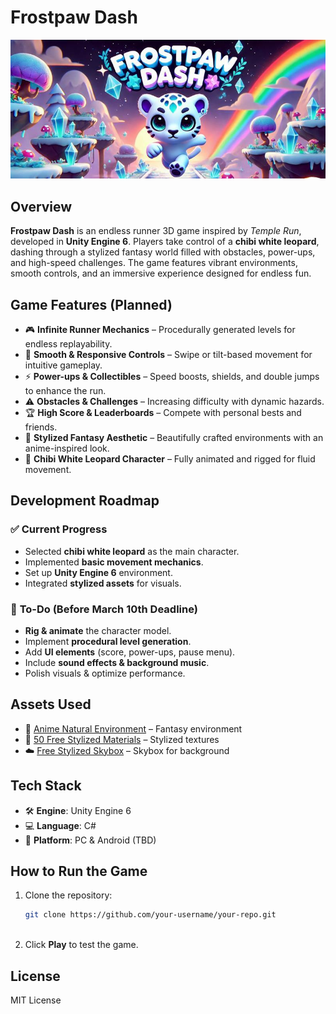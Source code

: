 # **Frostpaw Dash**  

![Frostpaw Dash](./tmp_ab59516b-cb1f-4690-8b83-b9867a2296f0.jpeg)  

## **Overview**  
**Frostpaw Dash** is an endless runner 3D game inspired by *Temple Run*, developed in **Unity Engine 6**. Players take control of a **chibi white leopard**, dashing through a stylized fantasy world filled with obstacles, power-ups, and high-speed challenges. The game features vibrant environments, smooth controls, and an immersive experience designed for endless fun.  

## **Game Features (Planned)**  
- 🎮 **Infinite Runner Mechanics** – Procedurally generated levels for endless replayability.  
- 🏃 **Smooth & Responsive Controls** – Swipe or tilt-based movement for intuitive gameplay.  
- ⚡ **Power-ups & Collectibles** – Speed boosts, shields, and double jumps to enhance the run.  
- ⚠️ **Obstacles & Challenges** – Increasing difficulty with dynamic hazards.  
- 🏆 **High Score & Leaderboards** – Compete with personal bests and friends.  
- 🎨 **Stylized Fantasy Aesthetic** – Beautifully crafted environments with an anime-inspired look.  
- 🐆 **Chibi White Leopard Character** – Fully animated and rigged for fluid movement.  

## **Development Roadmap**  
### ✅ **Current Progress**  
- Selected **chibi white leopard** as the main character.  
- Implemented **basic movement mechanics**.  
- Set up **Unity Engine 6** environment.  
- Integrated **stylized assets** for visuals.  

### 🚧 **To-Do (Before March 10th Deadline)**  
- **Rig & animate** the character model.  
- Implement **procedural level generation**.  
- Add **UI elements** (score, power-ups, pause menu).  
- Include **sound effects & background music**.  
- Polish visuals & optimize performance.  

## **Assets Used**  
- 🌲 [Anime Natural Environment](https://assetstore.unity.com/packages/3d/environments/fantasy/anime-natural-environment-236927) – Fantasy environment  
- 🎨 [50 Free Stylized Materials](https://assetstore.unity.com/packages/2d/textures-materials/50-free-stylized-materials-242764) – Stylized textures  
- ☁️ [Free Stylized Skybox](https://assetstore.unity.com/packages/2d/textures-materials/sky/free-stylized-skybox-212257) – Skybox for background  

## **Tech Stack**  
- 🛠 **Engine**: Unity Engine 6  
- 💻 **Language**: C#  
- 📱 **Platform**: PC & Android (TBD)  

## **How to Run the Game**  
1. Clone the repository:  
   ```sh
   git clone https://github.com/your-username/your-repo.git
  
3. Click **Play** to test the game.  

## **License**  
MIT License  


